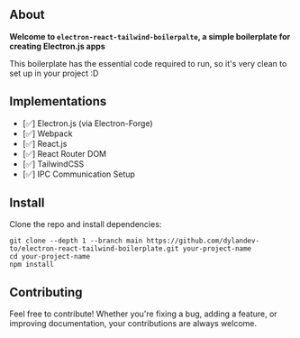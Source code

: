 ## About

<strong>Welcome to `electron-react-tailwind-boilerpalte`, a simple boilerplate for creating Electron.js apps</strong>

This boilerplate has the essential code required to run, so it's very clean to set up in your project :D

## Implementations
- [✅] Electron.js (via Electron-Forge)
- [✅] Webpack
- [✅] React.js
- [✅] React Router DOM
- [✅] TailwindCSS
- [✅] IPC Communication Setup

## Install

Clone the repo and install dependencies:

```sh-session
git clone --depth 1 --branch main https://github.com/dylandev-to/electron-react-tailwind-boilerplate.git your-project-name
cd your-project-name
npm install
```

## Contributing

Feel free to contribute! Whether you're fixing a bug, adding a feature, or improving documentation, your contributions are always welcome.